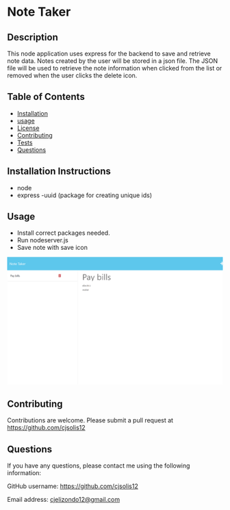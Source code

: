 # Note Taker

 
## Description
This node application uses express for the backend to save and retrieve note data. Notes created by the user will be stored in a json file. The JSON file will be used to retrieve the note information when clicked from the list or removed when the user clicks the delete icon.
 
   ## Table of Contents 
   - [Installation](#installation)
   - [usage](#usage)
   - [License](#license)
   - [Contributing](#contributing)
   - [Tests](#tests)
   - [Questions](#questions)
 

   ## Installation Instructions
   - node 
   - express
   -uuid (package for creating unique ids)
 

   ## Usage
   - Install correct packages needed.
   - Run nodeserver.js
   - Save note with save icon
  
  
   ![screenshot](assets/note_taking.png)
  

   
  

   ## Contributing
   Contributions are welcome. 
   Please submit a pull request at https://github.com/cjsolis12
 
   
 
   ## Questions
   If you have any questions, please contact me using the following information:
 
   GitHub username: https://github.com/cjsolis12
 
   Email address: cjelizondo12@gmail.com
